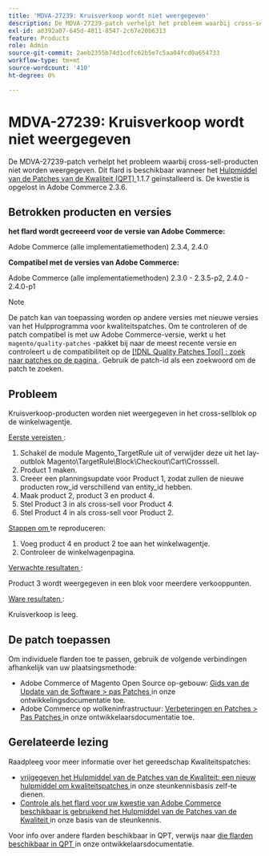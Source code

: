 ```yaml
---
title: 'MDVA-27239: Kruisverkoop wordt niet weergegeven'
description: De MDVA-27239-patch verhelpt het probleem waarbij cross-sell-producten niet worden weergegeven. Deze patch is beschikbaar wanneer [Quality Patches Tool (QPT)] (/help/announcements/adobe-commerce-announcements/magento-quality-patches-released-new-tool-to-self-serve-quality-patches.md) 1.1.7 is geïnstalleerd. De kwestie is opgelost in Adobe Commerce 2.3.6.
exl-id: a0392a07-645d-4811-8547-2c67e20b6313
feature: Products
role: Admin
source-git-commit: 2aeb2355b74d1cdfc62b5e7c5aa04fcd0a654733
workflow-type: tm+mt
source-wordcount: '410'
ht-degree: 0%

---
```


# MDVA-27239: Kruisverkoop wordt niet weergegeven

De MDVA-27239-patch verhelpt het probleem waarbij cross-sell-producten niet worden weergegeven. Dit flard is beschikbaar wanneer het [ Hulpmiddel van de Patches van de Kwaliteit (QPT) ](/help/announcements/adobe-commerce-announcements/magento-quality-patches-released-new-tool-to-self-serve-quality-patches.md) 1.1.7 geïnstalleerd is. De kwestie is opgelost in Adobe Commerce 2.3.6.

## Betrokken producten en versies

**het flard wordt gecreeerd voor de versie van Adobe Commerce:**

Adobe Commerce (alle implementatiemethoden) 2.3.4, 2.4.0

**Compatibel met de versies van Adobe Commerce:**

Adobe Commerce (alle implementatiemethoden) 2.3.0 - 2.3.5-p2, 2.4.0 - 2.4.0-p1

>[!NOTE]
>
>De patch kan van toepassing worden op andere versies met nieuwe versies van het Hulpprogramma voor kwaliteitspatches. Om te controleren of de patch compatibel is met uw Adobe Commerce-versie, werkt u het `magento/quality-patches` -pakket bij naar de meest recente versie en controleert u de compatibiliteit op de [[!DNL Quality Patches Tool] : zoek naar patches op de pagina ](https://experienceleague.adobe.com/tools/commerce-quality-patches/index.html?lang=nl-NL) . Gebruik de patch-id als een zoekwoord om de patch te zoeken.

## Probleem

Kruisverkoop-producten worden niet weergegeven in het cross-sellblok op de winkelwagentje.

<u> Eerste vereisten </u>:

1. Schakel de module Magento_TargetRule uit of verwijder deze uit het lay-outblok Magento\TargetRule\Block\Checkout\Cart\Crosssell.
1. Product 1 maken.
1. Creeer een planningsupdate voor Product 1, zodat zullen de nieuwe producten row_id verschillend van entity_id hebben.
1. Maak product 2, product 3 en product 4.
1. Stel Product 3 in als cross-sell voor Product 4.
1. Stel Product 4 in als cross-sell voor Product 2.

<u> Stappen om </u> te reproduceren:

1. Voeg product 4 en product 2 toe aan het winkelwagentje.
1. Controleer de winkelwagenpagina.

<u> Verwachte resultaten </u>:

Product 3 wordt weergegeven in een blok voor meerdere verkooppunten.

<u> Ware resultaten </u>:

Kruisverkoop is leeg.

## De patch toepassen

Om individuele flarden toe te passen, gebruik de volgende verbindingen afhankelijk van uw plaatsingsmethode:

* Adobe Commerce of Magento Open Source op-gebouw: [ Gids van de Update van de Software > pas Patches ](https://experienceleague.adobe.com/nl/docs/commerce-operations/tools/quality-patches-tool/usage) in onze ontwikkelingsdocumentatie toe.
* Adobe Commerce op wolkeninfrastructuur: [ Verbeteringen en Patches > Pas Patches ](https://experienceleague.adobe.com/nl/docs/commerce-cloud-service/user-guide/develop/upgrade/apply-patches) in onze ontwikkelaarsdocumentatie toe.

## Gerelateerde lezing

Raadpleeg voor meer informatie over het gereedschap Kwaliteitspatches:

* [ vrijgegeven het Hulpmiddel van de Patches van de Kwaliteit: een nieuw hulpmiddel om kwaliteitspatches ](/help/announcements/adobe-commerce-announcements/magento-quality-patches-released-new-tool-to-self-serve-quality-patches.md) in onze steunkennisbasis zelf-te dienen.
* [ Controle als het flard voor uw kwestie van Adobe Commerce beschikbaar is gebruikend het Hulpmiddel van de Patches van de Kwaliteit ](/help/support-tools/patches-available-in-qpt-tool/check-patch-for-magento-issue-with-magento-quality-patches.md) in onze basis van de steunkennis.

Voor info over andere flarden beschikbaar in QPT, verwijs naar [ die flarden beschikbaar in QPT ](https://experienceleague.adobe.com/tools/commerce-quality-patches/index.html?lang=nl-NL) in onze ontwikkelaarsdocumentatie.

